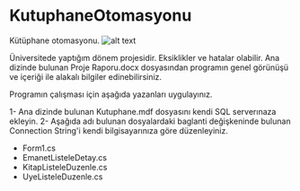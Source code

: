 # KutuphaneOtomasyonu

Kütüphane otomasyonu.
![alt text](https://github.com/serkankucuk/Kutuphane/blob/master/Uygulama%20Foto%C4%9Fraflar%C4%B1/Screenshot_4.png)

Üniversitede yaptığım dönem projesidir. Eksiklikler ve hatalar olabilir. Ana dizinde bulunan Proje Raporu.docx dosyasından programın genel görünüşü ve içeriği ile alakalı bilgiler edinebilirsiniz.

Programın çalışması için aşağıda yazanları uygulayınız.

1- Ana dizinde bulunan Kutuphane.mdf dosyasını kendi SQL serverınaza ekleyin.
2- Aşağıda adı bulunan dosyalardaki baglanti değişkeninde bulunan Connection String'i kendi bilgisayarınıza göre düzenleyiniz.

- Form1.cs
- EmanetListeleDetay.cs
- KitapListeleDuzenle.cs
- UyeListeleDuzenle.cs
